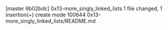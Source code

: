 [master 6b02bdc] 0x13-more_singly_linked_lists
 1 file changed, 1 insertion(+)
 create mode 100644 0x13-more_singly_linked_lists/README.md
